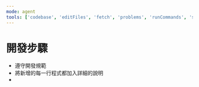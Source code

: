 ```yaml
---
mode: agent
tools: ['codebase', 'editFiles', 'fetch', 'problems', 'runCommands', 'search', 'searchResults', 'terminalLastCommand', 'terminalSelection', 'usages']
---
```



# 開發步驟
-  遵守開發規範
-  將新增的每一行程式都加入詳細的說明
-  
